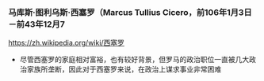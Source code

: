 ### 马库斯·图利乌斯·西塞罗（Marcus Tullius Cicero，前106年1月3日－前43年12月7
https://zh.wikipedia.org/wiki/西塞罗
- 尽管西塞罗的家庭相对富裕，也有较好背景，但罗马的政治职位一直被几大政治家族所垄断，因此对于西塞罗来说，在政治上谋求事业非常困难